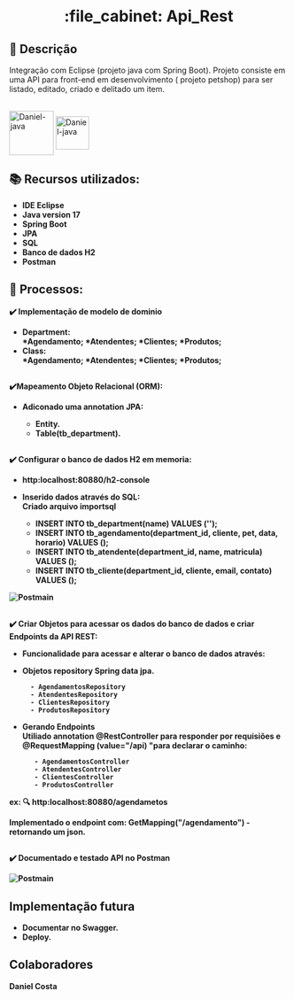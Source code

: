 <h1 align="center">:file_cabinet: Api_Rest</h1>

## :memo: Descrição
Integração com Eclipse (projeto java com Spring Boot).
Projeto consiste em uma API para front-end em desenvolvimento ( projeto petshop) para ser listado, editado, criado e delitado um item.

<div style="display: inline_block"><br>
<img align="center" alt="Daniel-java" height="80" width="80" src="https://cdn.jsdelivr.net/gh/devicons/devicon/icons/java/java-original.svg">
<img align="center" alt="Daniel-java" height="60" width="60" src="https://cdn.jsdelivr.net/gh/devicons/devicon/icons/spring/spring-original.svg">

</div>

## :books: Recursos utilizados:
* <b>IDE Eclipse</b>
* <b>Java version 17</b>
* <b>Spring Boot</b>
* <b>JPA</b>
* <b>SQL</b>
* <b>Banco de dados H2</b>
* <b>Postman</b>

  
## :wrench: Processos:
 <b> :heavy_check_mark: Implementação de modelo de dominio</br>
 * <b>Department:</br>
	 *Agendamento;
	 *Atendentes;
	 *Clientes;
	 *Produtos;
 * <b>Class:</br>
	 *Agendamento;
	 *Atendentes;
	 *Clientes;
         *Produtos;
##
 <b>:heavy_check_mark:Mapeamento Objeto Relacional (ORM):</br>
 * <b>Adiconado uma annotation JPA:</br>
      - Entity. 
      - Table(tb_department).

##
 <b>:heavy_check_mark: Configurar o banco de dados H2 em memoria:</br>
 * <b>http:localhost:80880/h2-console</br>

 * <b>Inserido dados através do SQL:</br>
       <b>Criado arquivo importsql</br>
      - INSERT INTO tb_department(name) VALUES (''); 
      - INSERT INTO tb_agendamento(department_id, cliente, pet, data, horario) VALUES ();
      - INSERT INTO tb_atendente(department_id, name, matricula) VALUES ();
      - INSERT INTO tb_cliente(department_id, cliente, email, contato) VALUES ();
      
 ![Postmain](https://user-images.githubusercontent.com/81030386/216981091-1e33699f-b326-4526-9929-1e4e441b1dd8.jpeg)

##
 <b> :heavy_check_mark: Criar Objetos para acessar os dados do banco de dados e  criar Endpoints da API REST:</br>
 * <b>Funcionalidade para acessar e alterar o banco de dados através:</br>
 * <b>Objetos repository Spring data jpa.</br>

         - AgendamentosRepository
         - AtendentesRepository
         - ClientesRepository
         - ProdutosRepository


* <b>Gerando Endpoints</br>
  Utiliado annotation @RestController para responder por requisiões e @RequestMapping (value="/api) "para declarar o caminho:

         - AgendamentosController
         - AtendentesController
         - ClientesController
         - ProdutosController
 ex: :mag: http:localhost:80880/agendametos
   
   Implementado o endpoint com:
   GetMapping("/agendamento") - retornando um json.
   
 ##
 <b>:heavy_check_mark: Documentado e testado API no Postman</br>
 
![Postmain](https://user-images.githubusercontent.com/81030386/216981293-a0b05a49-40a6-48cd-87e7-5accff746013.jpeg)


## Implementação futura
- Documentar no Swagger. 
- Deploy.

  

##  Colaboradores
<table>
 Daniel Costa 
</table>

